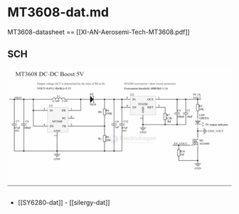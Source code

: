 
# MT3608-dat.md

MT3608-datasheet == [[XI-AN-Aerosemi-Tech-MT3608.pdf]]



## SCH 

![](2025-07-13-01-08-46.png)

- [[SY6280-dat]] - [[silergy-dat]]